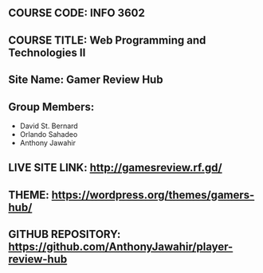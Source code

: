 ## COURSE CODE: INFO 3602
## COURSE TITLE: Web Programming and Technologies II

## Site Name: Gamer Review Hub

## Group Members:
* David St. Bernard
* Orlando Sahadeo
* Anthony Jawahir

## LIVE SITE LINK: http://gamesreview.rf.gd/
## THEME: https://wordpress.org/themes/gamers-hub/
## GITHUB REPOSITORY: https://github.com/AnthonyJawahir/player-review-hub
